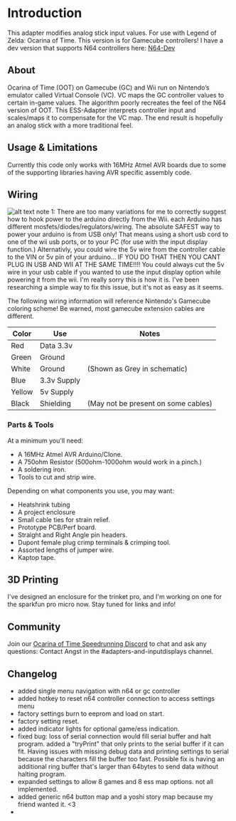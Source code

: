 ﻿# Introduction
This adapter modifies analog stick input values. For use with Legend of Zelda: Ocarina of Time.
This version is for Gamecube controllers!  I have a dev version that supports N64 controllers here:
[N64-Dev](https://github.com/Skuzee/ESS-Adapter/tree/n64-dev)

## About
Ocarina of Time (OOT) on Gamecube (GC) and Wii run on Nintendo’s emulator called Virtual Console (VC). VC maps the GC controller values to certain in-game values. The algorithm poorly recreates the feel of the N64 version of OOT. This ESS-Adapter interprets controller input and scales/maps it to compensate for the VC map. The end result is hopefully an analog stick with a more traditional feel.

## Usage & Limitations
Currently this code only works with 16MHz Atmel AVR boards due to some of the supporting libraries having AVR specific assembly code.

## Wiring
![alt text](https://raw.githubusercontent.com/Skuzee/ESS-Adapter/master/ESS-Adapter-Schematic.png " Logo Title Text 1")
note 1: There are too many variations for me to correctly suggest how to hook power to the arduino directly from the Wii.
each Arduino has different mosfets/diodes/regulators/wiring. The absolute SAFEST way to power your arduino is from USB only!
That means using a short usb cord to one of the wii usb ports, or to your PC (for use with the input display function.)
Alternativly, you could wire the 5v wire from the controller cable to the VIN or 5v pin of your arduino...
IF YOU DO THAT THEN YOU CANT PLUG IN USB AND WII AT THE SAME TIME!!!! You could always cut the 5v wire in your usb cable if you wanted to use the input display option while powering it from the wii.
I'm really sorry this is how it is.
I've been researching a simple way to fix this issue, but it's not as easy as it seems.

The following wiring information will reference Nintendo's Gamecube coloring scheme!
Be warned, most gamecube extension cables are different.

|Color | Use | Notes|
|--- | --- | ---|
|Red | Data 3.3v | |
|Green | Ground | |
|White | Ground | (Shown as Grey in schematic) |
|Blue | 3.3v Supply | |
|Yellow | 5v Supply | |
|Black | Shielding | (May not be present on some cables) |

 ### Parts & Tools
 At a minimum you'll need:
- A 16MHz Atmel AVR Arduino/Clone.
- A 750ohm Resistor (500ohm-1000ohm would work in a pinch.)
- A soldering iron.
- Tools to cut and strip wire.

Depending on what components you use, you may want:
- Heatshrink tubing
- A project enclosure
- Small cable ties for strain relief.
- Prototype PCB/Perf board.
- Straight and Right Angle pin headers.
- Dupont female plug crimp terminals & crimping tool.
- Assorted lengths of jumper wire.
- Kaptop tape.

## 3D Printing
 I've designed an enclosure for the trinket pro, and I'm working on one for the sparkfun pro micro now. Stay tuned for links and info!

## Community
Join our [Ocarina of Time Speedrunning Discord](https://discord.gg/EYU785K) to chat and ask any questions: Contact Angst in the #adapters-and-inputdisplays channel.

## Changelog

- added single menu navigation with n64 or gc controller
- added hotkey to reset n64 controller connection to access settings menu
- factory settings burn to eeprom and load on start.
- factory setting reset.
- added indicator lights for optional game/ess indication.
- fixed bug: loss of serial connection would fill serial buffer and halt program. added a "tryPrint" that only prints to the serial buffer if it can fit. Having issues with missing debug data and printing settings to serial because the characters fill the buffer too fast. Possible fix is having an additional ring buffer that's larger than 64bytes to send data without halting program.
- expanded settings to allow 8 games and 8 ess map options. not all implemented.
- added generic n64 button map and a yoshi story map because my friend wanted it. <3
-  
